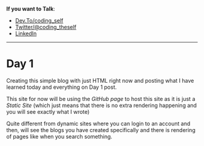 **If you want to Talk**: 
- [Dev.To/coding_self](https://dev.to/coding_self)
- [Twitter/@coding_theself](https://x.com/coding_theself)
- [LinkedIn](https://www.linkedin.com/in/sourav-yadav-self/)

---

# Day 1

Creating this simple blog with just HTML right now and posting what I have learned today and everything on Day 1 post.

This site for now will be using the *GitHub page* to host this site as it is just a *Static Site* (which just means that there is no extra rendering happening and you will see exactly what I wrote)

Quite different from dynamic sites where you can login to an account and then, will see the blogs you have created specifically and there is rendering of pages like when you search something.

